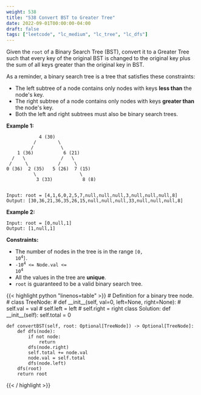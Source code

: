 ```yaml
---
weight: 538
title: "538 Convert BST to Greater Tree"
date: 2022-09-01T00:00:00-04:00
draft: false
tags: ["leetcode", "lc_medium", "lc_tree", "lc_dfs"]
---
```


Given the `root` of a Binary Search Tree (BST), convert it to a Greater Tree such that every key of the original BST is changed to the original key plus the sum of all keys greater than the original key in BST.

As a reminder, a binary search tree is a tree that satisfies these constraints:
- The left subtree of a node contains only nodes with keys **less than** the node's key.
- The right subtree of a node contains only nodes with keys **greater than** the node's key.
- Both the left and right subtrees must also be binary search trees.

**Example 1:**
```
            4 (30)
          /        \
         /          \
    1 (36)           6 (21)
  /   \             /   \
 /     \           /     \
0 (36)  2 (35)   5 (26)  7 (15)
          \                \
           3 (33)           8 (8)


Input: root = [4,1,6,0,2,5,7,null,null,null,3,null,null,null,8]
Output: [30,36,21,36,35,26,15,null,null,null,33,null,null,null,8]
```

**Example 2:**
```
Input: root = [0,null,1]
Output: [1,null,1]
```

**Constraints:**
- The number of nodes in the tree is in the range <code>[0, 10<sup>4</sup>]</code>.
- <code>-10<sup>4</sup> <= Node.val <= 10<sup>4</sup></code>
- All the values in the tree are **unique**.
- `root` is guaranteed to be a valid binary search tree.

<div class="tabs"></div>
<div class="tab-content">
<div id="python" class="lang">
{{< highlight python "linenos=table" >}}
# Definition for a binary tree node.
# class TreeNode:
#     def __init__(self, val=0, left=None, right=None):
#         self.val = val
#         self.left = left
#         self.right = right
class Solution:
    def __init__(self):
        self.total = 0

    def convertBST(self, root: Optional[TreeNode]) -> Optional[TreeNode]:
        def dfs(node):
            if not node:
                return
            dfs(node.right)
            self.total += node.val
            node.val = self.total
            dfs(node.left)
        dfs(root)
        return root
{{< / highlight >}}
</div>
</div>
